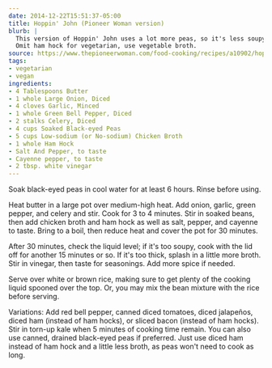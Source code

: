 ```yaml
---
date: 2014-12-22T15:51:37-05:00
title: Hoppin' John (Pioneer Woman version)
blurb: |
  This version of Hoppin' John uses a lot more peas, so it's less soupy.
  Omit ham hock for vegetarian, use vegetable broth.
source: https://www.thepioneerwoman.com/food-cooking/recipes/a10902/hoppin-john/
tags:
- vegetarian
- vegan
ingredients:
- 4 Tablespoons Butter
- 1 whole Large Onion, Diced
- 4 cloves Garlic, Minced
- 1 whole Green Bell Pepper, Diced
- 2 stalks Celery, Diced
- 4 cups Soaked Black-eyed Peas
- 5 cups Low-sodium (or No-sodium) Chicken Broth
- 1 whole Ham Hock
- Salt And Pepper, to taste
- Cayenne pepper, to taste
- 2 tbsp. white vinegar
---
```


Soak black-eyed peas in cool water for at least 6 hours. Rinse before using.

Heat butter in a large pot over medium-high heat. Add onion, garlic, green
pepper, and celery and stir. Cook for 3 to 4 minutes. Stir in soaked beans,
then add chicken broth and ham hock as well as salt, pepper, and cayenne to
taste. Bring to a boil, then reduce heat and cover the pot for 30 minutes.

After 30 minutes, check the liquid level; if it's too soupy, cook with the
lid off for another 15 minutes or so. If it's too thick, splash in a little
more broth. Stir in vinegar, then taste for seasonings. Add more spice if
needed.

Serve over white or brown rice, making sure to get plenty of the cooking
liquid spooned over the top. Or, you may mix the bean mixture with the rice
before serving.

Variations: Add red bell pepper, canned diced tomatoes, diced jalapeños,
diced ham (instead of ham hocks), or sliced bacon (instead of ham
hocks). Stir in torn-up kale when 5 minutes of cooking time remain. You can
also use canned, drained black-eyed peas if preferred. Just use diced ham
instead of ham hock and a little less broth, as peas won't need to cook as
long.

